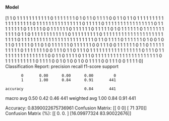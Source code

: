 #### Model
[1 1 0 1 1 1 1 1 1 1 1 1 1 1 0 1 1 1 1 1 1 1 0 1 0 1 1 0 1 1 1 1 0 0 1 1 0
 1 1 0 1 1 1 1 1 1 1 1 1 1 1 1 1 1 1 1 1 1 0 1 1 1 1 1 1 1 1 1 1 1 1 1 1 1
 0 1 1 1 1 1 0 1 1 1 1 1 1 1 1 1 1 1 1 1 1 1 1 0 1 1 1 1 1 1 1 1 0 1 1 1 1
 1 0 0 1 1 1 1 1 1 0 1 1 1 1 1 1 0 1 1 1 1 1 0 1 0 1 1 1 1 1 1 0 1 1 1 1 1
 1 1 1 1 1 1 0 1 1 0 1 1 1 1 1 1 1 1 1 1 1 1 0 1 1 1 1 1 1 1 1 1 0 1 1 1 1
 1 1 1 1 1 1 1 1 1 1 1 1 1 1 1 1 1 1 1 1 0 1 1 1 1 1 1 1 1 1 1 1 1 1 1 1 1
 1 1 1 1 1 1 1 1 0 1 1 0 1 1 1 1 0 1 1 1 1 1 1 0 1 0 0 1 0 1 1 0 1 1 1 1 1
 0 1 1 0 1 0 1 1 1 1 1 1 0 1 1 1 1 1 1 0 0 1 1 1 0 0 1 1 1 1 1 1 0 1 1 0 1
 1 1 1 1 1 1 1 1 1 0 1 1 1 1 1 1 1 0 0 1 1 1 0 1 1 0 1 1 1 0 1 1 1 1 1 1 1
 1 1 1 1 1 1 1 1 1 1 0 1 1 1 0 1 1 1 1 1 1 1 1 1 1 1 1 1 1 1 1 0 0 1 1 0 1
 1 1 1 0 1 1 1 0 1 1 1 1 1 1 1 1 1 1 1 1 1 1 1 1 1 1 1 1 1 0 1 1 1 1 1 1 1
 1 1 1 0 1 1 1 1 0 0 1 0 1 0 0 1 0 0 1 1 1 1 0 0 1 1 1 0 0 1 1 1 1 0]
Classification Report:
              precision    recall  f1-score   support

           0       0.00      0.00      0.00         0
           1       1.00      0.84      0.91       441

    accuracy                           0.84       441
   macro avg       0.50      0.42      0.46       441
weighted avg       1.00      0.84      0.91       441

Accuracy: 0.8390022675736961
Confusion Matrix:
[[  0   0]
 [ 71 370]]
Confusion Matrix (%):
[[ 0.          0.        ]
 [16.09977324 83.90022676]]
